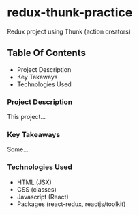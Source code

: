 # redux-thunk-practice

Redux project using Thunk (action creators)

## Table Of Contents

* Project Description
* Key Takaways
* Technologies Used

### Project Description

This project...

### Key Takeaways

Some...

### Technologies Used

* HTML (JSX)
* CSS (classes)
* Javascript (React)
* Packages (react-redux, reactjs/toolkit)
